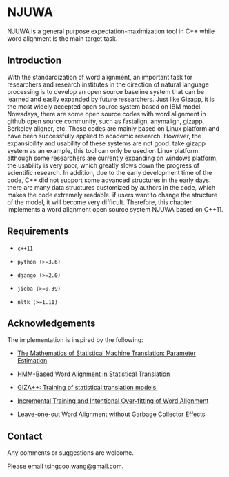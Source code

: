 # NJUWA

NJUWA is a general purpose expectation-maximization tool in C++ while word alignment is the main target task.

## Introduction

With the standardization of word alignment, an important task for researchers and research institutes in the direction of natural language processing is to develop an open source baseline system that can be learned and easily expanded by future researchers. Just like Gizapp, it is the most widely accepted open source system based on IBM model.  Nowadays, there are some open source codes with word alignment in github open source community, such as fastalign, anymalign, gizapp, Berkeley aligner, etc. These codes are mainly based on Linux platform and have been successfully applied to academic research.  However, the expansibility and usability of these systems are not good. take gizapp system as an example, this tool can only be used on Linux platform. although some researchers are currently expanding on windows platform, the usability is very poor, which greatly slows down the progress of scientific research.  In addition, due to the early development time of the code, C++ did not support some advanced structures in the early days. there are many data structures customized by authors in the code, which makes the code extremely readable. if users want to change the structure of the model, it will become very difficult.  Therefore, this chapter implements a word alignment open source system NJUWA based on C++11. 

## Requirements

- `c++11`

- `python (>=3.6)`

- `django (>=2.0)`

- `jieba (>=0.39)`

- `nltk (>=1.11)`

## Acknowledgements

The implementation is inspired by the following:

- [The Mathematics of Statistical Machine Translation: Parameter Estimation](http://www.aclweb.org/anthology/J93-2003)

- [HMM-Based Word Alignment in Statistical Translation](http://www.aclweb.org/anthology/C96-2141)

- [GIZA++: Training of statistical translation models.](http://www.fjoch.com/GIZA++.html)

- [Incremental Training and Intentional Over-fitting of Word Alignment](https://www.microsoft.com/en-us/research/wp-content/uploads/2016/02/MT-Summit_Alignment.pdf)

- [Leave-one-out Word Alignment without Garbage Collector Effects](https://pdfs.semanticscholar.org/3ad5/aea3a98dbf00eb8800816040dbee88572f72.pdf)

## Contact

Any comments or suggestions are welcome.

Please email [tsingcoo.wang@gmail.com.](tsingcoo.wang@gmail.com)